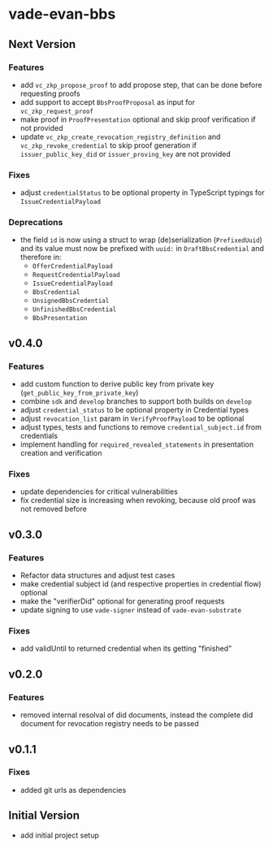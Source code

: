 # vade-evan-bbs

## Next Version

### Features

- add `vc_zkp_propose_proof` to add propose step, that can be done before requesting proofs
- add support to accept `BbsProofProposal` as input for `vc_zkp_request_proof`
- make proof in `ProofPresentation` optional and skip proof verification if not provided
- update `vc_zkp_create_revocation_registry_definition` and `vc_zkp_revoke_credential` to skip proof generation
  if `issuer_public_key_did` or `issuer_proving_key` are not provided

### Fixes

- adjust `credentialStatus` to be optional property in TypeScript typings for `IssueCredentialPayload`

### Deprecations

- the field `id` is now using a struct to wrap (de)serialization (`PrefixedUuid`) and its value must now be prefixed with `uuid:` in `DraftBbsCredential` and therefore in:
  - `OfferCredentialPayload`
  - `RequestCredentialPayload`
  - `IssueCredentialPayload`
  - `BbsCredential`
  - `UnsignedBbsCredential`
  - `UnfinishedBbsCredential`
  - `BbsPresentation`

## v0.4.0

### Features

- add custom function to derive public key from private key (`get_public_key_from_private_key`)
- combine `sdk` and `develop` branches to support both builds on `develop`
- adjust `credential_status` to be optional property in Credential types
- adjust `revocation_list` param in `VerifyProofPayload` to be optional
- adjust types, tests and functions to remove `credential_subject.id` from credentials
- implement handling for `required_revealed_statements` in presentation creation and verification

### Fixes

- update dependencies for critical vulnerabilities
- fix credential size is increasing when revoking, because old proof was not removed before

## v0.3.0

### Features

- Refactor data structures and adjust test cases
- make credential subject id (and respective properties in credential flow) optional
- make the "verifierDid" optional for generating proof requests
- update signing to use `vade-signer` instead of `vade-evan-substrate`

### Fixes

- add validUntil to returned credential when its getting "finished"

## v0.2.0

### Features

- removed internal resolval of did documents, instead the complete did document for revocation registry needs to be passed

## v0.1.1

### Fixes

- added git urls as dependencies

## Initial Version

- add initial project setup
